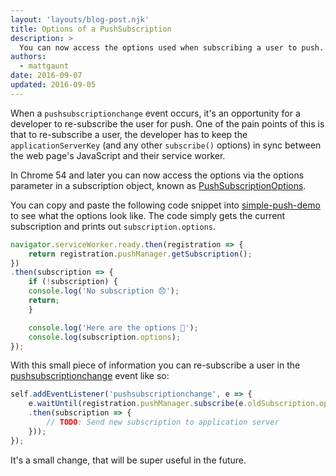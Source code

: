 ```yaml
---
layout: 'layouts/blog-post.njk'
title: Options of a PushSubscription 
description: >
  You can now access the options used when subscribing a user to push.
authors:
  - mattgaunt
date: 2016-09-07
updated: 2016-09-05
---
```


When a `pushsubscriptionchange` event occurs, it's an opportunity for a developer
to re-subscribe the user for push. One of the pain points of this is that to
re-subscribe a user, the developer has to keep the `applicationServerKey` (and any
other `subscribe()` options) in sync between the web page's JavaScript and their
service worker.

In Chrome 54 and later you can now access the options via the options parameter
in a subscription object, known as
[PushSubscriptionOptions](https://www.w3.org/TR/push-api/#pushsubscriptionoptions-dictionary).

You can copy and paste the following code snippet into
[simple-push-demo](https://gauntface.github.io/simple-push-demo/) to see what
the options look like. The code simply gets the current subscription and prints
out `subscription.options`.

```js
navigator.serviceWorker.ready.then(registration => {  
    return registration.pushManager.getSubscription();  
})  
.then(subscription => {  
    if (!subscription) {  
    console.log('No subscription 😞');  
    return;  
    }

    console.log('Here are the options 🎉');  
    console.log(subscription.options);  
});
```

With this small piece of information you can re-subscribe a user in the
[pushsubscriptionchange](https://www.w3.org/TR/push-api/#the-pushsubscriptionchange-event)
event like so:

```js
self.addEventListener('pushsubscriptionchange', e => {  
    e.waitUntil(registration.pushManager.subscribe(e.oldSubscription.options)  
    .then(subscription => {  
        // TODO: Send new subscription to application server  
    }));  
});
```    

It's a small change, that will be super useful in the future.



